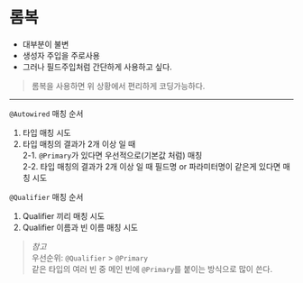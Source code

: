 롬복
=======
* 대부분이 불변
* 생성자 주입을 주로사용
* 그러나 필드주입처럼 간단하게 사용하고 싶다.

> 롬복을 사용하면 위 상황에서 편리하게 코딩가능하다.
> 

---------
`@Autowired` 매칭 순서
1. 타입 매칭 시도
2. 타입 매칭의 결과가 2개 이상 일 때    
    2-1. `@Primary`가 있다면 우선적으로(기본값 처럼) 매칭   
    2-2. 타입 매칭의 결과가 2개 이상 일 때 필드명 or 파라미터명이 같은게 있다면 매칭 시도

`@Qualifier` 매칭 순서
1. Qualifier 끼리 매칭 시도
2. Qualifier 이름과 빈 이름 매칭 시도


> *참고*    
> 우선순위: `@Qualifier` > `@Primary`    
> 같은 타입의 여러 빈 중 메인 빈에 `@Primary`를 붙이는 방식으로 많이 쓴다.